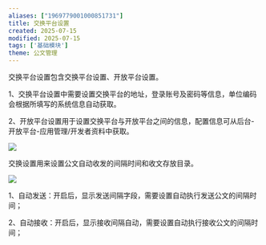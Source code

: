 ```yaml
---
aliases: ["1969779001000851731"]
title: 交换平台设置
created: 2025-07-15
modified: 2025-07-15
tags: ['基础模块']
theme: 公文管理
---
```


交换平台设置包含交换平台设置、开放平台设置。

1、交换平台设置中需要设置交换平台的地址，登录账号及密码等信息，单位编码会根据所填写的系统信息自动获取。

2、开放平台设置用于设置交换平台与开放平台之间的信息，配置信息可从后台-开放平台-应用管理/开发者资料中获取。

![](https://myhelpdoc.oss-cn-heyuan.aliyuncs.com/mdimages/8e66f4a8b000d8b7abc0635ed3da526c.jpg)

交换设置用来设置公文自动收发的间隔时间和收文存放目录。

![](https://myhelpdoc.oss-cn-heyuan.aliyuncs.com/mdimages/00256103afc65790d663d8bb397f270d.jpg)

1、自动发送：开启后，显示发送间隔字段，需要设置自动执行发送公文的间隔时间；

2、自动接收：开启后，显示接收间隔自动，需要设置自动执行接收公文的间隔时间；

